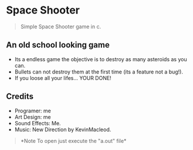 <h1>Space Shooter</h1>

<blockquote>Simple Space Shooter game in c.</blockquote>

<h2>An old school looking game</h2>
<ul>
  <li>Its a endless game the objective is to destroy as many asteroids as you can.</li>
  <li>Bullets can not destroy them at the first time (its a feature not a bug!).</li>
  <li>If you loose all your lifes... YOUR DONE!</li>
</ul>

<h2>Credits</h2>
<ul>
  <li>Programer: me</li>
  <li>Art Design: me</li>
  <li>Sound Effects: Me.</li>
  <li>Music: New Direction by KevinMacleod.</li>
</ul>

<blockquote>*Note To open just execute the "a.out" file*</blockquote>
